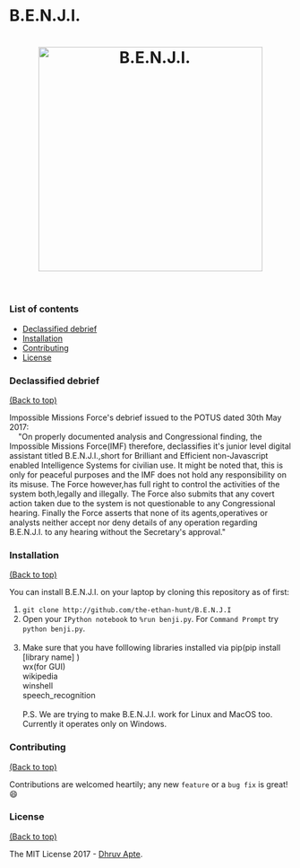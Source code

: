 # B.E.N.J.I.
<h1 align="center">
	<img width="400" src="https://raw.githubusercontent.com/the-ethan-hunt/B.E.N.J.I./master/benji1.ico" alt="B.E.N.J.I.">
	<br>
	<br>
</h1>

### List of contents

- [Declassified debrief](#declassified-debrief)
- [Installation](#installation)
- [Contributing](#contributing)
- [License](#license)

### Declassified debrief 

[(Back to top)](#list-of-contents)

<p>Impossible Missions Force's debrief issued to the POTUS dated 30th May 2017:<br>
&nbsp;&nbsp;&nbsp; "On properly documented analysis and Congressional finding, the Impossible Missions Force(IMF) therefore, declassifies it's junior level digital assistant titled B.E.N.J.I.,short for Brilliant and Efficient non-Javascript enabled Intelligence Systems for civilian use. It might be noted that, this is only for peaceful purposes and the IMF does not hold any responsibility on its misuse. The Force however,has full right to control the activities of the system both,legally and illegally. The Force also submits that any covert action taken due to the system is not questionable to any Congressional hearing. Finally the Force asserts that none of its agents,operatives or analysts neither accept nor deny details of any operation regarding B.E.N.J.I. to any hearing without the Secretary's approval."
</p>

### Installation

[(Back to top)](#list-of-contents)

You can install B.E.N.J.I. on your laptop by cloning this repository as of first:
1. `git clone http://github.com/the-ethan-hunt/B.E.N.J.I`
2. Open your `IPython notebook` to `%run benji.py`. For `Command Prompt` try `python benji.py`. <br><br>
3. Make sure that you have folllowing libraries installed via pip(pip install [library name] )<br> wx(for GUI) <br>wikipedia<br> winshell<br>speech_recognition<br><br>
P.S. We are trying to make B.E.N.J.I. work for Linux and MacOS too. Currently it operates only on Windows. 

### Contributing

[(Back to top)](#list-of-contents)

Contributions are welcomed heartily; any new `feature` or a `bug fix` is great! :smile:
### License

[(Back to top)](#list-of-contents)

The MIT License 2017 - [Dhruv Apte](http://github.com/the-ethan-hunt/).


